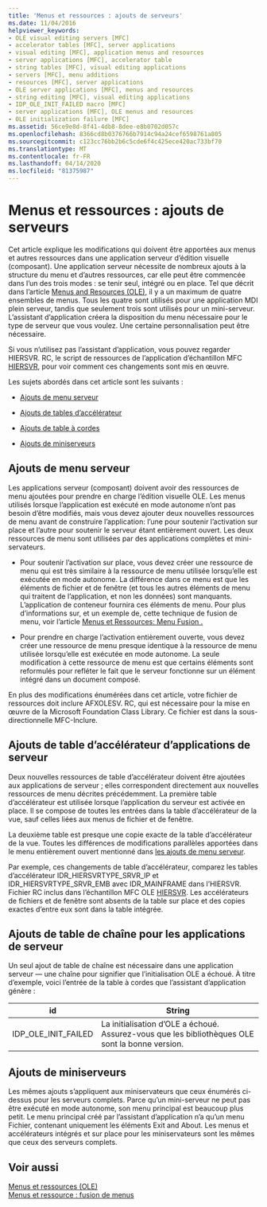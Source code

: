 ```yaml
---
title: 'Menus et ressources : ajouts de serveurs'
ms.date: 11/04/2016
helpviewer_keywords:
- OLE visual editing servers [MFC]
- accelerator tables [MFC], server applications
- visual editing [MFC], application menus and resources
- server applications [MFC], accelerator table
- string tables [MFC], visual editing applications
- servers [MFC], menu additions
- resources [MFC], server applications
- OLE server applications [MFC], menus and resources
- string editing [MFC], visual editing applications
- IDP_OLE_INIT_FAILED macro [MFC]
- server applications [MFC], OLE menus and resources
- OLE initialization failure [MFC]
ms.assetid: 56ce9e8d-8f41-4db8-8dee-e8b0702d057c
ms.openlocfilehash: 8366cd8b0376766b7914c94a24cef6598761a805
ms.sourcegitcommit: c123cc76bb2b6c5cde6f4c425ece420ac733bf70
ms.translationtype: MT
ms.contentlocale: fr-FR
ms.lasthandoff: 04/14/2020
ms.locfileid: "81375987"
---
```

# <a name="menus-and-resources-server-additions"></a>Menus et ressources : ajouts de serveurs

Cet article explique les modifications qui doivent être apportées aux menus et autres ressources dans une application serveur d’édition visuelle (composant). Une application serveur nécessite de nombreux ajouts à la structure du menu et d’autres ressources, car elle peut être commencée dans l’un des trois modes : se tenir seul, intégré ou en place. Tel que décrit dans l’article [Menus and Resources (OLE),](../mfc/menus-and-resources-ole.md) il y a un maximum de quatre ensembles de menus. Tous les quatre sont utilisés pour une application MDI plein serveur, tandis que seulement trois sont utilisés pour un mini-serveur. L’assistant d’application créera la disposition du menu nécessaire pour le type de serveur que vous voulez. Une certaine personnalisation peut être nécessaire.

Si vous n’utilisez pas l’assistant d’application, vous pouvez regarder HIERSVR. RC, le script de ressources de l’application d’échantillon MFC [HIERSVR](../overview/visual-cpp-samples.md), pour voir comment ces changements sont mis en œuvre.

Les sujets abordés dans cet article sont les suivants :

- [Ajouts de menu serveur](#_core_server_menu_additions)

- [Ajouts de tables d’accélérateur](#_core_server_application_accelerator_table_additions)

- [Ajouts de table à cordes](../mfc/menus-and-resources-container-additions.md)

- [Ajouts de miniserveurs](#_core_mini.2d.server_additions)

## <a name="server-menu-additions"></a><a name="_core_server_menu_additions"></a>Ajouts de menu serveur

Les applications serveur (composant) doivent avoir des ressources de menu ajoutées pour prendre en charge l’édition visuelle OLE. Les menus utilisés lorsque l’application est exécuté en mode autonome n’ont pas besoin d’être modifiés, mais vous devez ajouter deux nouvelles ressources de menu avant de construire l’application: l’une pour soutenir l’activation sur place et l’autre pour soutenir le serveur étant entièrement ouvert. Les deux ressources de menu sont utilisées par des applications complètes et mini-servateurs.

- Pour soutenir l’activation sur place, vous devez créer une ressource de menu qui est très similaire à la ressource de menu utilisée lorsqu’elle est exécutée en mode autonome. La différence dans ce menu est que les éléments de fichier et de fenêtre (et tous les autres éléments de menu qui traitent de l’application, et non les données) sont manquants. L’application de conteneur fournira ces éléments de menu. Pour plus d’informations sur, et un exemple de, cette technique de fusion de menu, voir l’article [Menus et Ressources: Menu Fusion .](../mfc/menus-and-resources-menu-merging.md)

- Pour prendre en charge l’activation entièrement ouverte, vous devez créer une ressource de menu presque identique à la ressource de menu utilisée lorsqu’elle est exécutée en mode autonome. La seule modification à cette ressource de menu est que certains éléments sont reformulés pour refléter le fait que le serveur fonctionne sur un élément intégré dans un document composé.

En plus des modifications énumérées dans cet article, votre fichier de ressources doit inclure AFXOLESV. RC, qui est nécessaire pour la mise en œuvre de la Microsoft Foundation Class Library. Ce fichier est dans la sous-directionnelle MFC-Inclure.

## <a name="server-application-accelerator-table-additions"></a><a name="_core_server_application_accelerator_table_additions"></a>Ajouts de table d’accélérateur d’applications de serveur

Deux nouvelles ressources de table d’accélérateur doivent être ajoutées aux applications de serveur ; elles correspondent directement aux nouvelles ressources de menu décrites précédemment. La première table d’accélérateur est utilisée lorsque l’application du serveur est activée en place. Il se compose de toutes les entrées dans la table d’accélérateur de la vue, sauf celles liées aux menus de fichier et de fenêtre.

La deuxième table est presque une copie exacte de la table d’accélérateur de la vue. Toutes les différences de modifications parallèles apportées dans le menu entièrement ouvert mentionné dans [les ajouts de menu serveur](#_core_server_menu_additions).

Par exemple, ces changements de table d’accélérateur, comparez les tables d’accélérateur IDR_HIERSVRTYPE_SRVR_IP et IDR_HIERSVRTYPE_SRVR_EMB avec IDR_MAINFRAME dans l’HIERSVR. Fichier RC inclus dans l’échantillon MFC OLE [HIERSVR](../overview/visual-cpp-samples.md). Les accélérateurs de fichiers et de fenêtre sont absents de la table sur place et des copies exactes d’entre eux sont dans la table intégrée.

## <a name="string-table-additions-for-server-applications"></a><a name="_core_string_table_additions_for_server_applications"></a>Ajouts de table de chaîne pour les applications de serveur

Un seul ajout de table de chaîne est nécessaire dans une application serveur — une chaîne pour signifier que l’initialisation OLE a échoué. À titre d’exemple, voici l’entrée de la table à cordes que l’assistant d’application génère :

|id|String|
|--------|------------|
|IDP_OLE_INIT_FAILED|La initialisation d’OLE a échoué. Assurez-vous que les bibliothèques OLE sont la bonne version.|

## <a name="miniserver-additions"></a><a name="_core_mini.2d.server_additions"></a>Ajouts de miniserveurs

Les mêmes ajouts s’appliquent aux miniservateurs que ceux énumérés ci-dessus pour les serveurs complets. Parce qu’un mini-serveur ne peut pas être exécuté en mode autonome, son menu principal est beaucoup plus petit. Le menu principal créé par l’assistant d’application n’a qu’un menu Fichier, contenant uniquement les éléments Exit and About. Les menus et accélérateurs intégrés et sur place pour les miniservateurs sont les mêmes que ceux des serveurs complets.

## <a name="see-also"></a>Voir aussi

[Menus et ressources (OLE)](../mfc/menus-and-resources-ole.md)<br/>
[Menus et ressource : fusion de menus](../mfc/menus-and-resources-menu-merging.md)
